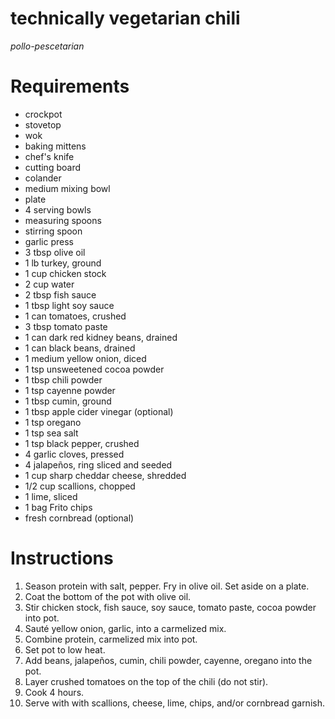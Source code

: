 # technically vegetarian chili

*pollo-pescetarian*

# Requirements

* crockpot
* stovetop
* wok
* baking mittens
* chef's knife
* cutting board
* colander
* medium mixing bowl
* plate
* 4 serving bowls
* measuring spoons
* stirring spoon
* garlic press
* 3 tbsp olive oil
* 1 lb turkey, ground
* 1 cup chicken stock
* 2 cup water
* 2 tbsp fish sauce
* 1 tbsp light soy sauce
* 1 can tomatoes, crushed
* 3 tbsp tomato paste
* 1 can dark red kidney beans, drained
* 1 can black beans, drained
* 1 medium yellow onion, diced
* 1 tsp unsweetened cocoa powder
* 1 tbsp chili powder
* 1 tsp cayenne powder
* 1 tbsp cumin, ground
* 1 tbsp apple cider vinegar (optional)
* 1 tsp oregano
* 1 tsp sea salt
* 1 tsp black pepper, crushed
* 4 garlic cloves, pressed
* 4 jalapeños, ring sliced and seeded
* 1 cup sharp cheddar cheese, shredded
* 1/2 cup scallions, chopped
* 1 lime, sliced
* 1 bag Frito chips
* fresh cornbread (optional)

# Instructions

1. Season protein with salt, pepper. Fry in olive oil. Set aside on a plate.
2. Coat the bottom of the pot with olive oil.
3. Stir chicken stock, fish sauce, soy sauce, tomato paste, cocoa powder into pot.
4. Sauté yellow onion, garlic, into a carmelized mix.
5. Combine protein, carmelized mix into pot.
6. Set pot to low heat.
7. Add beans, jalapeños, cumin, chili powder, cayenne, oregano into the pot.
8. Layer crushed tomatoes on the top of the chili (do not stir).
9. Cook 4 hours.
10. Serve with with scallions, cheese, lime, chips, and/or cornbread garnish.
